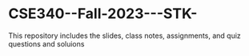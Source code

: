 # CSE340--Fall-2023---STK-
 This repository includes the slides, class notes, assignments, and quiz questions and soluions
